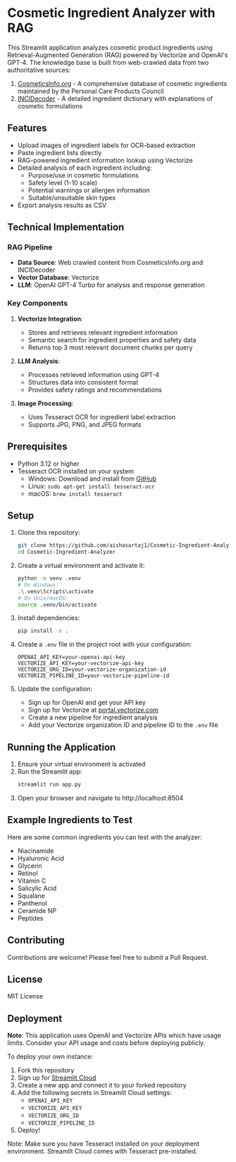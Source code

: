 # Cosmetic Ingredient Analyzer with RAG

This Streamlit application analyzes cosmetic product ingredients using Retrieval-Augmented Generation (RAG) powered by Vectorize and OpenAI's GPT-4. The knowledge base is built from web-crawled data from two authoritative sources:

1. [CosmeticsInfo.org](https://cosmeticsinfo.org) - A comprehensive database of cosmetic ingredients maintained by the Personal Care Products Council
2. [INCIDecoder](https://incidecoder.com) - A detailed ingredient dictionary with explanations of cosmetic formulations

## Features

- Upload images of ingredient labels for OCR-based extraction
- Paste ingredient lists directly
- RAG-powered ingredient information lookup using Vectorize
- Detailed analysis of each ingredient including:
  - Purpose/use in cosmetic formulations
  - Safety level (1-10 scale)
  - Potential warnings or allergen information
  - Suitable/unsuitable skin types
- Export analysis results as CSV

## Technical Implementation

### RAG Pipeline
- **Data Source**: Web crawled content from CosmeticsInfo.org and INCIDecoder
- **Vector Database**: Vectorize
- **LLM**: OpenAI GPT-4 Turbo for analysis and response generation

### Key Components
1. **Vectorize Integration**:
   - Stores and retrieves relevant ingredient information
   - Semantic search for ingredient properties and safety data
   - Returns top 3 most relevant document chunks per query

2. **LLM Analysis**:
   - Processes retrieved information using GPT-4
   - Structures data into consistent format
   - Provides safety ratings and recommendations

3. **Image Processing**:
   - Uses Tesseract OCR for ingredient label extraction
   - Supports JPG, PNG, and JPEG formats

## Prerequisites

- Python 3.12 or higher
- Tesseract OCR installed on your system
  - Windows: Download and install from [GitHub](https://github.com/UB-Mannheim/tesseract/wiki)
  - Linux: `sudo apt-get install tesseract-ocr`
  - macOS: `brew install tesseract`

## Setup

1. Clone this repository:
   ```bash
   git clone https://github.com/aishasartaj1/Cosmetic-Ingredient-Analyzer.git
   cd Cosmetic-Ingredient-Analyzer
   ```

2. Create a virtual environment and activate it:
   ```bash
   python -m venv .venv
   # On Windows:
   .\.venv\Scripts\activate
   # On Unix/macOS:
   source .venv/bin/activate
   ```

3. Install dependencies:
   ```bash
   pip install -e .
   ```

4. Create a `.env` file in the project root with your configuration:
   ```
   OPENAI_API_KEY=your-openai-api-key
   VECTORIZE_API_KEY=your-vectorize-api-key
   VECTORIZE_ORG_ID=your-vectorize-organization-id
   VECTORIZE_PIPELINE_ID=your-vectorize-pipeline-id
   ```

5. Update the configuration:
   - Sign up for OpenAI and get your API key
   - Sign up for Vectorize at [portal.vectorize.com](https://portal.vectorize.com)
   - Create a new pipeline for ingredient analysis
   - Add your Vectorize organization ID and pipeline ID to the `.env` file

## Running the Application

1. Ensure your virtual environment is activated
2. Run the Streamlit app:
   ```bash
   streamlit run app.py
   ```
3. Open your browser and navigate to http://localhost:8504

## Example Ingredients to Test

Here are some common ingredients you can test with the analyzer:
- Niacinamide
- Hyaluronic Acid
- Glycerin
- Retinol
- Vitamin C
- Salicylic Acid
- Squalane
- Panthenol
- Ceramide NP
- Peptides

## Contributing

Contributions are welcome! Please feel free to submit a Pull Request.

## License

MIT License

## Deployment

**Note**: This application uses OpenAI and Vectorize APIs which have usage limits. Consider your API usage and costs before deploying publicly.

To deploy your own instance:

1. Fork this repository
2. Sign up for [Streamlit Cloud](https://streamlit.io/cloud)
3. Create a new app and connect it to your forked repository
4. Add the following secrets in Streamlit Cloud settings:
   - `OPENAI_API_KEY`
   - `VECTORIZE_API_KEY`
   - `VECTORIZE_ORG_ID`
   - `VECTORIZE_PIPELINE_ID`
5. Deploy!

Note: Make sure you have Tesseract installed on your deployment environment. Streamlit Cloud comes with Tesseract pre-installed.
